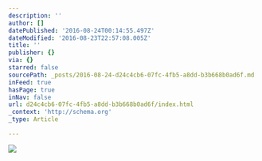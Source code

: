 ```yaml
---
description: ''
author: []
datePublished: '2016-08-24T00:14:55.497Z'
dateModified: '2016-08-23T22:57:08.005Z'
title: ''
publisher: {}
via: {}
starred: false
sourcePath: _posts/2016-08-24-d24c4cb6-07fc-4fb5-a8dd-b3b668b0ad6f.md
inFeed: true
hasPage: true
inNav: false
url: d24c4cb6-07fc-4fb5-a8dd-b3b668b0ad6f/index.html
_context: 'http://schema.org'
_type: Article

---
```

![](https://the-grid-user-content.s3-us-west-2.amazonaws.com/cabadfce-4aab-43b7-bff7-c0a335f10d66.jpg)